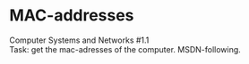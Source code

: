 # MAC-addresses
Computer Systems and Networks #1.1  
Task: get the mac-adresses of the computer. MSDN-following.
